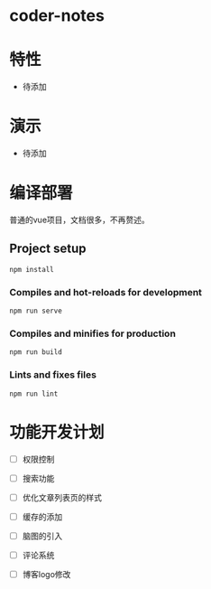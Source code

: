 # coder-notes

# 特性

- 待添加

# 演示

- 待添加

# 编译部署

普通的vue项目，文档很多，不再赘述。

## Project setup
```
npm install
```

### Compiles and hot-reloads for development
```
npm run serve
```

### Compiles and minifies for production
```
npm run build
```

### Lints and fixes files
```
npm run lint
```

# 功能开发计划

* [ ] 权限控制
* [ ] 搜索功能
* [ ] 优化文章列表页的样式
* [ ] 缓存的添加
* [ ] 脑图的引入
* [ ] 评论系统
* [ ] 博客logo修改


